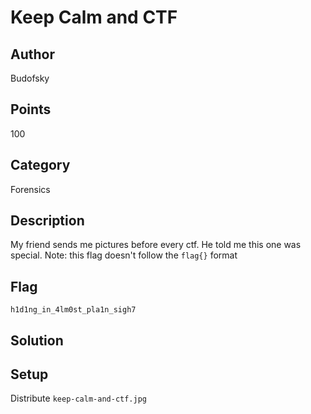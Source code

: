# Keep Calm and CTF

## Author
Budofsky
## Points
100
## Category
Forensics
## Description
My friend sends me pictures before every ctf. He told me this one was special.
Note: this flag doesn't follow the `flag{}` format
## Flag
`h1d1ng_in_4lm0st_pla1n_sigh7`
## Solution

## Setup
Distribute `keep-calm-and-ctf.jpg`